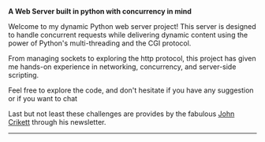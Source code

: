 **A Web Server built in python with concurrency in mind**

Welcome to my dynamic Python web server project! This server is designed to handle concurrent requests while delivering dynamic content using the power of Python's multi-threading and the CGI protocol.

From managing sockets to exploring the http protocol, this project has given me hands-on experience in networking, concurrency, and server-side scripting. 

Feel free to explore the code, and don't hesitate if you have any suggestion or if you want to chat 

Last but not least these challenges are provides by the fabulous [John Crikett](https://www.linkedin.com/in/johncrickett) through his newsletter.

---


